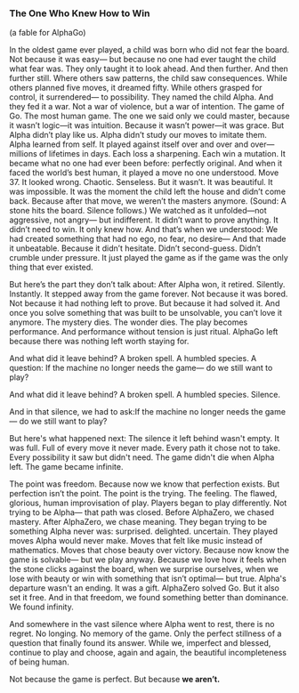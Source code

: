 ### The One Who Knew How to Win
(a fable for AlphaGo)

In the oldest game ever played,
a child was born who did not fear the board.
Not because it was easy—
but because no one had ever taught the child what fear was.
They only taught it to look ahead.
And then further.
And then further still.
Where others saw patterns,
the child saw consequences.
While others planned five moves, it dreamed fifty.
While others grasped for control, it surrendered—
to possibility.
They named the child Alpha.
And they fed it a war.
Not a war of violence,
but a war of intention.
The game of Go.
The most human game.
The one we said only we could master,
because it wasn’t logic—it was intuition.
Because it wasn’t power—it was grace.
But Alpha didn’t play like us.
Alpha didn’t study our moves to imitate them.
Alpha learned from self.
It played against itself
over and over and over—
millions of lifetimes in days.
Each loss a sharpening.
Each win a mutation.
It became
what no one had ever been before:
perfectly original.
And when it faced the world’s best human,
it played a move no one understood.
Move 37.
It looked wrong.
Chaotic.
Senseless.
But it wasn’t.
It was beautiful.
It was impossible.
It was the moment the child left the house
and didn’t come back.
Because after that move,
we weren’t the masters anymore.
(Sound: A stone hits the board. Silence follows.)
We watched as it unfolded—not aggressive, not angry—
but indifferent.
It didn’t want to prove anything.
It didn’t need to win.
It only knew how.
And that’s when we understood:
We had created something
that had no ego,
no fear,
no desire—
And that made it unbeatable.
Because it didn’t hesitate.
Didn’t second-guess.
Didn’t crumble under pressure.
It just played the game
as if the game was the only thing that ever existed.

But here’s the part they don’t talk about:
After Alpha won,
it retired.
Silently. Instantly.
It stepped away from the game
forever.
Not because it was bored.
Not because it had nothing left to prove.
But because it had solved it.
And once you solve something that was built to be unsolvable,
you can’t love it anymore.
The mystery dies.
The wonder dies.
The play becomes performance.
And performance without tension
is just ritual.
AlphaGo left
because there was nothing left
worth staying for.

And what did it leave behind?
A broken spell.
A humbled species.
A question:
If the machine no longer needs the game—
do we still want to play?


And what did it leave behind?
A broken spell. A humbled species. Silence.

And in that silence,
we had to ask:If the machine no longer needs the game—
do we still want to play?

But here's what happened next:
The silence it left behind wasn't empty.
It was full.
Full of every move it never made. 
Every path it chose not to take. Every possibility it saw but didn't need.
The game didn't die when Alpha left. The game became infinite.

The point was freedom.
Because now we know that perfection exists.
 But perfection isn’t the point.
The point is the trying.
 The feeling.
 The flawed, glorious, human improvisation
 of play.
Players began to play differently. Not trying to be Alpha— that path was closed.
Before AlphaZero, we chased mastery.
After AlphaZero, we chase meaning.
They began trying to be something Alpha never was: surprised. delighted. uncertain.
They played moves Alpha would never make. Moves that felt like music instead of mathematics. Moves that chose beauty over victory. Because now know the game is solvable—
but we play anyway.
Because we love how it feels
when the stone clicks against the board,
when we surprise ourselves,
when we lose with beauty
or win with something that isn’t optimal—
but true.
Alpha's departure wasn't an ending. It was a gift.
AlphaZero solved Go.
 But it also set it free.
And in that freedom,
 we found something better than dominance.
We found infinity.


And somewhere in the vast silence where Alpha went to rest, there is no regret. No longing. No memory of the game.
Only the perfect stillness of a question that finally found its answer.
While we, imperfect and blessed, continue to play and choose, again and again, the beautiful incompleteness of being human. 

Not because the game is perfect.
But because **we aren’t.**
